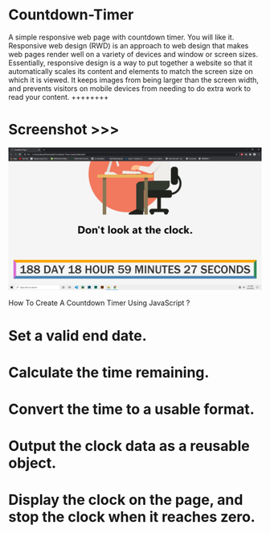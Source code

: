 # Countdown-Timer
A simple responsive web page with countdown timer. You will like it.
Responsive web design (RWD) is an approach to web design that makes web pages render well on a variety of devices and window or screen sizes. Essentially, responsive design is a way to put together a website so that it automatically scales its content and elements to match the screen size on which it is viewed. It keeps images from being larger than the screen width, and prevents visitors on mobile devices from needing to do extra work to read your content.
++++++++
# Screenshot >>>
![alt text](https://github.com/AhsanParadise/Countdown-Timer/blob/master/ScreenShot.jpg?raw=true)


How To Create A Countdown Timer Using JavaScript ?
# Set a valid end date.
# Calculate the time remaining.
# Convert the time to a usable format.
# Output the clock data as a reusable object.
# Display the clock on the page, and stop the clock when it reaches zero.
